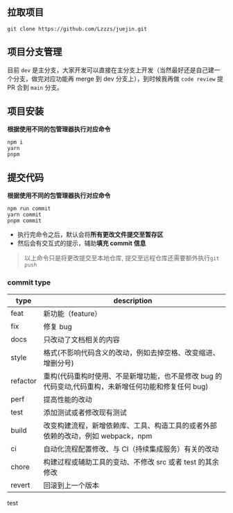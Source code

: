 ## 拉取项目

```shell
git clone https://github.com/Lzzzs/juejin.git
```

## 项目分支管理

目前 `dev` 是主分支，大家开发可以直接在主分支上开发（当然最好还是自己建一个分支，做完对应功能再 merge 到 dev 分支上），到时候我再做 `code review` 提 PR 合到 `main` 分支。

## 项目安装

**根据使用不同的包管理器执行对应命令**

```shell
npm i
yarn
pnpm
```

## 提交代码

**根据使用不同的包管理器执行对应命令**

```shell
npm run commit
yarn commit
pnpm commit
```

- 执行完命令之后，默认会将**所有更改文件提交至暂存区**
- 然后会有交互式的提示，辅助**填充 commit 信息**

> 以上命令只是将更改提交至本地仓库, 提交至远程仓库还需要额外执行`git push `

### commit type

| type     | description                                                                                          |
| -------- | ---------------------------------------------------------------------------------------------------- |
| feat     | 新功能（feature）                                                                                    |
| fix      | 修复 bug                                                                                             |
| docs     | 只改动了文档相关的内容                                                                               |
| style    | 格式(不影响代码含义的改动，例如去掉空格、改变缩进、增删分号)                                         |
| refactor | 重构(代码重构时使用、不是新增功能，也不是修改 bug 的代码变动,代码重构，未新增任何功能和修复任何 bug) |
| perf     | 提高性能的改动                                                                                       |
| test     | 添加测试或者修改现有测试                                                                             |
| build    | 改变构建流程，新增依赖库、工具、构造工具的或者外部依赖的改动，例如 webpack，npm                      |
| ci       | 自动化流程配置修改、与 CI（持续集成服务）有关的改动                                                  |
| chore    | 构建过程或辅助工具的变动、不修改 src 或者 test 的其余修改                                            |
| revert   | 回滚到上一个版本                                                                                     |

test
